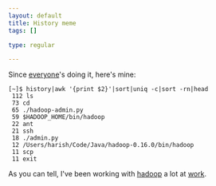 ```yaml
--- 
layout: default
title: History meme
tags: []

type: regular

---
```

Since [everyone](http://planet.gnome.org)'s doing it, here's mine:

    [~]$ history|awk '{print $2}'|sort|uniq -c|sort -rn|head
     112 ls
     73 cd
     65 ./hadoop-admin.py
     59 $HADOOP_HOME/bin/hadoop
     22 ant
     21 ssh
     18 ./admin.py
     12 /Users/harish/Code/Java/hadoop-0.16.0/bin/hadoop
     11 scp
     11 exit

As you can tell, I've been working with [hadoop](http://hadoop.apache.org/core/) a lot at [work](http://www.circos.com).
